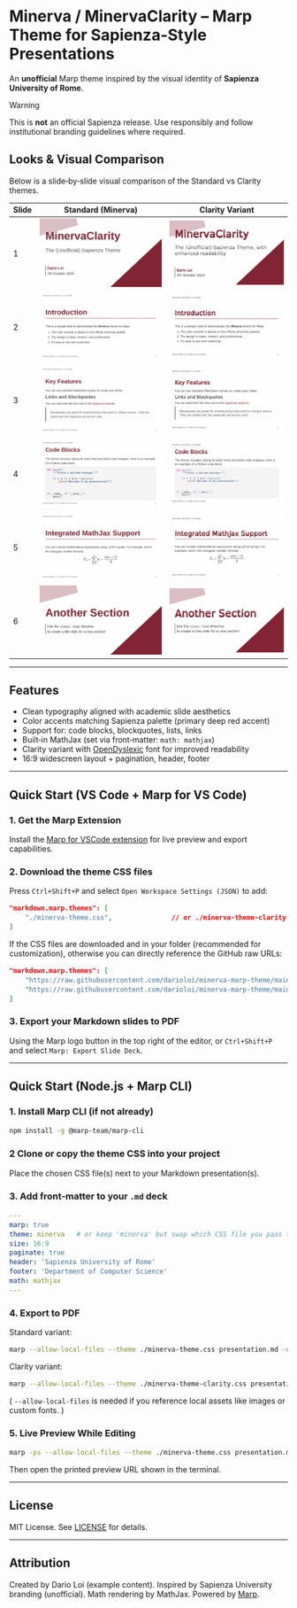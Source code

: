 # Minerva / MinervaClarity – Marp Theme for Sapienza-Style Presentations

An **unofficial** Marp theme inspired by the visual identity of **Sapienza University of Rome**. 

> [!WARNING]
> This is **not** an official Sapienza release. Use responsibly and follow institutional branding guidelines where required.

## Looks & Visual Comparison

Below is a slide‑by‑slide visual comparison of the Standard vs Clarity themes.

| Slide | Standard (Minerva)              | Clarity Variant                         |
| ----- | ------------------------------- | --------------------------------------- |
| 1     | ![Slide 1](imgs/example_p1.png) | ![Slide 1](imgs/example_clarity_p1.png) |
| 2     | ![Slide 2](imgs/example_p2.png) | ![Slide 2](imgs/example_clarity_p2.png) |
| 3     | ![Slide 3](imgs/example_p3.png) | ![Slide 3](imgs/example_clarity_p3.png) |
| 4     | ![Slide 4](imgs/example_p4.png) | ![Slide 4](imgs/example_clarity_p4.png) |
| 5     | ![Slide 5](imgs/example_p5.png) | ![Slide 5](imgs/example_clarity_p5.png) |
| 6     | ![Slide 6](imgs/example_p6.png) | ![Slide 6](imgs/example_clarity_p6.png) |

---
## Features

- Clean typography aligned with academic slide aesthetics
- Color accents matching Sapienza palette (primary deep red accent)
- Support for: code blocks, blockquotes, lists, links
- Built‑in MathJax (set via front‑matter: `math: mathjax`)
- Clarity variant with [OpenDyslexic](https://opendyslexic.org/) font for improved readability
- 16:9 widescreen layout + pagination, header, footer

--- 
## Quick Start (VS Code + Marp for VS Code)

### 1. Get the Marp Extension
Install the [Marp for VSCode extension](https://marketplace.visualstudio.com/items?itemName=marp-team.marp-vscode) for live preview and export capabilities.


### 2. Download the theme CSS files
Press `Ctrl+Shift+P` and select `Open Workspace Settings (JSON)` to add:
```json
"markdown.marp.themes": [
    "./minerva-theme.css",               // or ./minerva-theme-clarity.css
]
```
If the CSS files are downloaded and in your folder (recommended for customization), otherwise you can directly reference the GitHub raw URLs:

```json
"markdown.marp.themes": [
    "https://raw.githubusercontent.com/darioloi/minerva-marp-theme/main/minerva-theme.css",
    "https://raw.githubusercontent.com/darioloi/minerva-marp-theme/main/minerva-theme-clarity.css"
]
```

### 3. Export your Markdown slides to PDF
Using the Marp logo button in the top right of the editor, or `Ctrl+Shift+P` and select `Marp: Export Slide Deck`.

---
## Quick Start (Node.js + Marp CLI)

### 1. Install Marp CLI (if not already)
```bash
npm install -g @marp-team/marp-cli
```

### 2 Clone or copy the theme CSS into your project
Place the chosen CSS file(s) next to your Markdown presentation(s).

### 3. Add front‑matter to your `.md` deck
```yaml
---
marp: true
theme: minerva   # or keep 'minerva' but swap which CSS file you pass to marp CLI
size: 16:9
paginate: true
header: 'Sapienza University of Rome'
footer: 'Department of Computer Science'
math: mathjax
---
```

### 4. Export to PDF
Standard variant:
```bash
marp --allow-local-files --theme ./minerva-theme.css presentation.md -o example.pdf
```
Clarity variant:
```bash
marp --allow-local-files --theme ./minerva-theme-clarity.css presentation-clarity.md -o example_clarity.pdf
```

( `--allow-local-files` is needed if you reference local assets like images or custom fonts. )

### 5. Live Preview While Editing
```bash
marp -ps --allow-local-files --theme ./minerva-theme.css presentation.md
```
Then open the printed preview URL shown in the terminal.


---
## License
MIT License. See [LICENSE](LICENSE) for details.

---
## Attribution
Created by Dario Loi (example content). Inspired by Sapienza University branding (unofficial). Math rendering by MathJax. Powered by [Marp](https://marp.app/).
